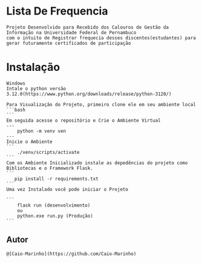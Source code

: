 # Lista De Frequencia
    Projeto Desenvolvido para Recebido dos Calouros de Gestão da Informação na Universidade Federal de Pernambuco
    com o intuito de Registrar frequecia desses discentes(estudantes) para gerar futuramente certificados de participação 

# Instalação
    Windows
    Intale o python versão 3.12.0(https://www.python.org/downloads/release/python-3120/)
    
    Para Visualização do Projeto, primeiro clone ele em seu ambiente local
    ```bash
    ```
    Em seguida acesse o repositório e Crie o Ambiente Virtual
    ---
        python -m venv ven
    ---
    Inicie o Ambiente
    ```
        ./venv/scripts/activate
    ```
    Com os Ambiente Inicializado instale as depedências do projeto como Bibliotecas e o Framework Flask.
    ```
       pip install -r requirements.txt
    ```
    Uma vez Instalado você pode iniciar o Projeto
    
    ```
        flask run (desenvolvimento)
        ou
        python.exe run.py (Produção)
    ```
    
## Autor
    @[Caio-Marinho](https://github.com/Caio-Marinho)

